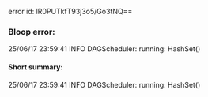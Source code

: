 error id: lR0PUTkfT93j3o5/Go3tNQ==
### Bloop error:

25/06/17 23:59:41 INFO DAGScheduler: running: HashSet()
#### Short summary: 

25/06/17 23:59:41 INFO DAGScheduler: running: HashSet()